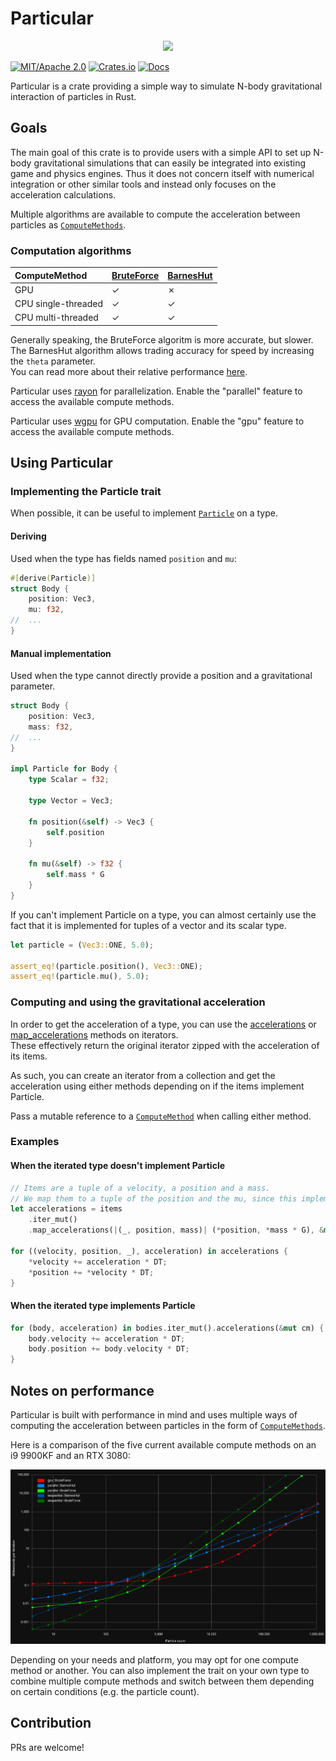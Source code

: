 # Particular

<div align="center"><img src="./particular-showcase.gif"></div>

[![MIT/Apache 2.0](https://img.shields.io/badge/license-MIT%2FApache-blue.svg)](https://github.com/canleskis/particular#license)
[![Crates.io](https://img.shields.io/crates/v/particular)](https://crates.io/crates/particular)
[![Docs](https://docs.rs/particular/badge.svg)](https://docs.rs/particular)

Particular is a crate providing a simple way to simulate N-body gravitational interaction of particles in Rust.

## Goals

The main goal of this crate is to provide users with a simple API to set up N-body gravitational simulations that can easily be integrated into existing game and physics engines.
Thus it does not concern itself with numerical integration or other similar tools and instead only focuses on the acceleration calculations.

Multiple algorithms are available to compute the acceleration between particles as [`ComputeMethods`].

### Computation algorithms

| ComputeMethod       | [BruteForce] | [BarnesHut] |
| :------------------ | :----------- | :---------- |
| GPU                 | &check;      | &cross;     |
| CPU single-threaded | &check;      | &check;     |
| CPU multi-threaded  | &check;      | &check;     |

[BruteForce]: https://en.wikipedia.org/wiki/N-body_problem#Simulation
[BarnesHut]: https://en.wikipedia.org/wiki/Barnes%E2%80%93Hut_simulation

Generally speaking, the BruteForce algoritm is more accurate, but slower. The BarnesHut algorithm allows trading accuracy for speed by increasing the `theta` parameter.  
You can read more about their relative performance [here](#notes-on-performance).

Particular uses [rayon](https://github.com/rayon-rs/rayon) for parallelization. Enable the "parallel" feature to access the available compute methods.

Particular uses [wgpu](https://github.com/gfx-rs/wgpu) for GPU computation. Enable the "gpu" feature to access the available compute methods.

## Using Particular

### Implementing the Particle trait

When possible, it can be useful to implement [`Particle`] on a type.

#### Deriving

Used when the type has fields named `position` and `mu`:

```rust
#[derive(Particle)]
struct Body {
    position: Vec3,
    mu: f32,
//  ...
}
```

#### Manual implementation

Used when the type cannot directly provide a position and a gravitational parameter.

```rust
struct Body {
    position: Vec3,
    mass: f32,
//  ...
}

impl Particle for Body {
    type Scalar = f32;

    type Vector = Vec3;
    
    fn position(&self) -> Vec3 {
        self.position
    }
    
    fn mu(&self) -> f32 {
        self.mass * G
    }
}
```

If you can't implement Particle on a type, you can almost certainly use the fact that it is implemented for tuples of a vector and its scalar type.

```rust
let particle = (Vec3::ONE, 5.0);

assert_eq!(particle.position(), Vec3::ONE);
assert_eq!(particle.mu(), 5.0);
```

### Computing and using the gravitational acceleration

In order to get the acceleration of a type, you can use the [accelerations] or [map_accelerations] methods on iterators.  
These effectively return the original iterator zipped with the acceleration of its items.

As such, you can create an iterator from a collection and get the acceleration using either methods depending on if the items implement Particle.

Pass a mutable reference to a [`ComputeMethod`] when calling either method.

### Examples

#### When the iterated type doesn't implement Particle

```rust
// Items are a tuple of a velocity, a position and a mass.
// We map them to a tuple of the position and the mu, since this implements `Particle`.
let accelerations = items
    .iter_mut()
    .map_accelerations(|(_, position, mass)| (*position, *mass * G), &mut cm);

for ((velocity, position, _), acceleration) in accelerations {
    *velocity += acceleration * DT;
    *position += *velocity * DT;
}
```

#### When the iterated type implements Particle

```rust
for (body, acceleration) in bodies.iter_mut().accelerations(&mut cm) {
    body.velocity += acceleration * DT;
    body.position += body.velocity * DT;
}
```

## Notes on performance

Particular is built with performance in mind and uses multiple ways of computing the acceleration between particles in the form of [`ComputeMethods`].

Here is a comparison of the five current available compute methods on an i9 9900KF and an RTX 3080:

<div align="center"><img src="particular-comparison.png" alt="Performance chart" /></div>

Depending on your needs and platform, you may opt for one compute method or another. You can also implement the trait on your own type to combine multiple compute methods and switch between them depending on certain conditions (e.g. the particle count).

## Contribution

PRs are welcome!

[`Particle`]: https://docs.rs/particular/latest/particular/particle/trait.Particle.html
[`ComputeMethod`]: https://docs.rs/particular/latest/particular/compute_method/trait.ComputeMethod.html
[`ComputeMethods`]: https://docs.rs/particular/latest/particular/compute_method/trait.ComputeMethod.html
[accelerations]: https://docs.rs/particular/latest/particular/iterator/trait.Compute.html#method.accelerations
[map_accelerations]: https://docs.rs/particular/latest/particular/iterator/trait.MapCompute.html#method.map_accelerations
